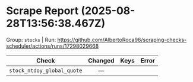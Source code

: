 # Scrape Report (2025-08-28T13:56:38.467Z)

Group: `stocks`  |  Run: https://github.com/AlbertoRoca96/scraping-checks-scheduler/actions/runs/17298029668

| Check | Changed | Keys | Error |
|---|:---:|:--|:--|
| `stock_ntdoy_global_quote` | — |  |  |
